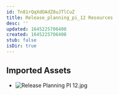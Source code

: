 ```yaml
---
id: Tn81rQqXdOAdZ8uJTlCuZ
title: Release_planning_pi_12 Resources
desc: ''
updated: 1645225706408
created: 1645225706408
stub: false
isDir: true
---
```

## Imported Assets
- ![Release Planning PI 12.jpg](/assets/release-planning-pi-12.jpg)
